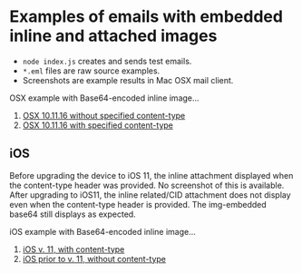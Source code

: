 # Examples of emails with embedded inline and attached images
* `node index.js` creates and sends test emails.
* `*.eml` files are raw source examples.
* Screenshots are example results in Mac OSX mail client.

OSX example with Base64-encoded inline image...
 1. [OSX 10.11.16 without specified content-type](Screen_Shot_2017-12-18_at_8.50.57_AM.png)
 2. [OSX 10.11.16 with specified content-type](Screen_Shot_2017-12-18_at_8.54.03_AM.png)

## iOS
Before upgrading the device to iOS 11, the inline attachment displayed when the content-type header was provided. No screenshot of this is available.
After upgrading to iOS11, the inline related/CID attachment does not display even when the content-type header is provided. The img-embedded base64 still displays as expected.

iOS example with Base64-encoded inline image...
1. [iOS v. 11, with content-type](mail-ios-content-type-ios11.mov)
2. [iOS prior to v. 11, without content-type](mail-ios-no-content-type-pre-ios11.mov)
